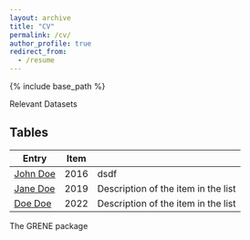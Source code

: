 ```yaml
---
layout: archive
title: "CV"
permalink: /cv/
author_profile: true
redirect_from:
  - /resume
---
```


{% include base_path %}

Relevant Datasets
## Tables

| Entry            | Item   |                                                              |
| --------         | ------ | ------------------------------------------------------------ |
| [John Doe](#)    | 2016   | dsdf                                                         |
| [Jane Doe](#)    | 2019   | Description of the item in the list                          |
| [Doe Doe](#)     | 2022   | Description of the item in the list                          |

The GRENE package 